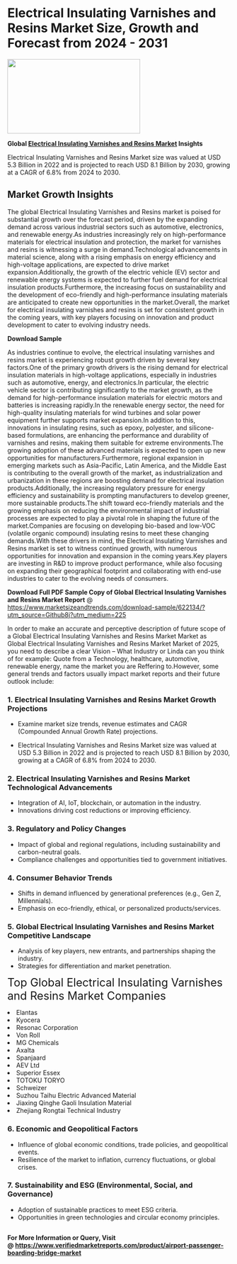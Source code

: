 <H1>Electrical Insulating Varnishes and Resins Market Size, Growth and Forecast from 2024 - 2031</H1><img class="aligncenter size-medium wp-image-584254" src="https://thirdeyenews.in/wp-content/uploads/2024/09/Global-Market-Research-300x168.jpeg" alt="" width="300" height="168" /><p><strong>Global&nbsp;<a href="https://www.marketsizeandtrends.com/download-sample/622134/?utm_source=Github8j?utm_medium=225">Electrical Insulating Varnishes and Resins Market</a> Insights</strong></p><p>Electrical Insulating Varnishes and Resins Market size was valued at USD 5.3 Billion in 2022 and is projected to reach USD 8.1 Billion by 2030, growing at a CAGR of 6.8% from 2024 to 2030.</p><p><h2>Market Growth Insights</h2> <p>The global Electrical Insulating Varnishes and Resins market is poised for substantial growth over the forecast period, driven by the expanding demand across various industrial sectors such as automotive, electronics, and renewable energy.As industries increasingly rely on high-performance materials for electrical insulation and protection, the market for varnishes and resins is witnessing a surge in demand.Technological advancements in material science, along with a rising emphasis on energy efficiency and high-voltage applications, are expected to drive market expansion.Additionally, the growth of the electric vehicle (EV) sector and renewable energy systems is expected to further fuel demand for electrical insulation products.Furthermore, the increasing focus on sustainability and the development of eco-friendly and high-performance insulating materials are anticipated to create new opportunities in the market.Overall, the market for electrical insulating varnishes and resins is set for consistent growth in the coming years, with key players focusing on innovation and product development to cater to evolving industry needs.</p> <p><strong>Download Sample</strong></p> <p>As industries continue to evolve, the electrical insulating varnishes and resins market is experiencing robust growth driven by several key factors.One of the primary growth drivers is the rising demand for electrical insulation materials in high-voltage applications, especially in industries such as automotive, energy, and electronics.In particular, the electric vehicle sector is contributing significantly to the market growth, as the demand for high-performance insulation materials for electric motors and batteries is increasing rapidly.In the renewable energy sector, the need for high-quality insulating materials for wind turbines and solar power equipment further supports market expansion.In addition to this, innovations in insulating resins, such as epoxy, polyester, and silicone-based formulations, are enhancing the performance and durability of varnishes and resins, making them suitable for extreme environments.The growing adoption of these advanced materials is expected to open up new opportunities for manufacturers.Furthermore, regional expansion in emerging markets such as Asia-Pacific, Latin America, and the Middle East is contributing to the overall growth of the market, as industrialization and urbanization in these regions are boosting demand for electrical insulation products.Additionally, the increasing regulatory pressure for energy efficiency and sustainability is prompting manufacturers to develop greener, more sustainable products.The shift toward eco-friendly materials and the growing emphasis on reducing the environmental impact of industrial processes are expected to play a pivotal role in shaping the future of the market.Companies are focusing on developing bio-based and low-VOC (volatile organic compound) insulating resins to meet these changing demands.With these drivers in mind, the Electrical Insulating Varnishes and Resins market is set to witness continued growth, with numerous opportunities for innovation and expansion in the coming years.Key players are investing in R&D to improve product performance, while also focusing on expanding their geographical footprint and collaborating with end-use industries to cater to the evolving needs of consumers.</p> <p><span class=""><strong>Download Full PDF Sample Copy of Global Electrical Insulating Varnishes and Resins Market Report</strong> @ <a href="https://www.marketsizeandtrends.com/download-sample/622134/?utm_source=Github8j?utm_medium=225" target="_blank">https://www.marketsizeandtrends.com/download-sample/622134/?utm_source=Github8j?utm_medium=225</a></span></p><p>In order to make an accurate and perceptive description of future scope of a Global&nbsp;Electrical Insulating Varnishes and Resins Market Market as Global&nbsp;Electrical Insulating Varnishes and Resins Market Market of 2025, you need to describe a clear Vision &ndash; What Industry or Linda can you think of for example: Quote from a Technology, healthcare, automotive, renewable energy, name the market you are Reffering to.However, some general trends and factors usually impact market reports and their future outlook include:</p><h3>1.&nbsp;<strong>Electrical Insulating Varnishes and Resins Market Growth Projections</strong></h3><ul><li>Examine market size trends, revenue estimates and CAGR (Compounded Annual Growth Rate) projections.</li><li><p>Electrical Insulating Varnishes and Resins Market size was valued at USD 5.3 Billion in 2022 and is projected to reach USD 8.1 Billion by 2030, growing at a CAGR of 6.8% from 2024 to 2030.</p></li></ul><h3>2.&nbsp;<strong>Electrical Insulating Varnishes and Resins Market Technological Advancements</strong></h3><ul><li>Integration of AI, IoT, blockchain, or automation in the industry.</li><li>Innovations driving cost reductions or improving efficiency.</li></ul><h3>3.&nbsp;<strong>Regulatory and Policy Changes</strong></h3><ul><li>Impact of global and regional regulations, including sustainability and carbon-neutral goals.</li><li>Compliance challenges and opportunities tied to government initiatives.</li></ul><h3>4.&nbsp;<strong>Consumer Behavior Trends</strong></h3><ul><li>Shifts in demand influenced by generational preferences (e.g., Gen Z, Millennials).</li><li>Emphasis on eco-friendly, ethical, or personalized products/services.</li></ul><h3>5.&nbsp;<strong>Global Electrical Insulating Varnishes and Resins Market Competitive Landscape</strong></h3><ul><li>Analysis of key players, new entrants, and partnerships shaping the industry.</li><li>Strategies for differentiation and market penetration.</li></ul><p data-pm-slice="1 1 []"><span style="color: inherit; font-family: inherit; font-size: 25px;">Top Global Electrical Insulating Varnishes and Resins Market Companies</span></p><div class="" data-test-id=""><p><li>Elantas</li><li> Kyocera</li><li> Resonac Corporation</li><li> Von Roll</li><li> MG Chemicals</li><li> Axalta</li><li> Spanjaard</li><li> AEV Ltd</li><li> Superior Essex</li><li> TOTOKU TORYO</li><li> Schweizer</li><li> Suzhou Taihu Electric Advanced Material</li><li> Jiaxing Qinghe Gaoli Insulation Material</li><li> Zhejiang Rongtai Technical Industry</li></p></div><h3>6.&nbsp;<strong>Economic and Geopolitical Factors</strong></h3><ul><li>Influence of global economic conditions, trade policies, and geopolitical events.</li><li>Resilience of the market to inflation, currency fluctuations, or global crises.</li></ul><h3>7.&nbsp;<strong>Sustainability and ESG (Environmental, Social, and Governance)</strong></h3><ul><li>Adoption of sustainable practices to meet ESG criteria.</li><li>Opportunities in green technologies and circular economy principles.</li></ul><h2><strong style="font-size: 14px;">For More Information or Query, Visit @&nbsp;</strong><a style="background-color: #ffffff; font-size: 14px;" href="https://www.marketsizeandtrends.com/report/electrical-insulating-varnishes-and-resins-market/" target="_blank">https://www.verifiedmarketreports.com/product/airport-passenger-boarding-bridge-market</a></h2>